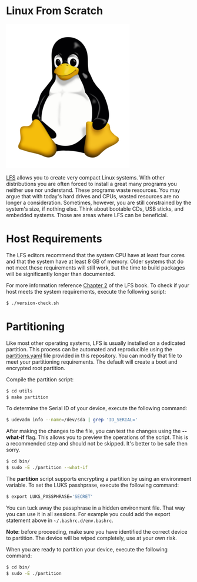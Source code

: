 # Linux From Scratch

![Linux Logo](linux.png)

[LFS](https://www.linuxfromscratch.org) allows you to create very compact Linux systems. With other distributions you are often forced to install a great many programs you neither use nor understand. These programs waste resources. You may argue that with today's hard drives and CPUs, wasted resources are no longer a consideration. Sometimes, however, you are still constrained by the system's size, if nothing else. Think about bootable CDs, USB sticks, and embedded systems. Those are areas where LFS can be beneficial.

# Host Requirements

The LFS editors recommend that the system CPU have at least four cores and that the system have at least 8 GB of memory. Older systems that do not meet these requirements will still work, but the time to build packages will be significantly longer than documented.

For more information reference [Chapter 2](https://tinyurl.com/lfs-ch02) of the LFS book.
To check if your host meets the system requirements, execute the following script:

```sh
$ ./version-check.sh
```

# Partitioning

Like most other operating systems, LFS is usually installed on a dedicated partition. This
process can be automated and reproducible using the [partitions.yaml](./partitions.yaml) file
provided in this repository. You can modify that file to meet your partitioning requirements.
The default will create a boot and encrypted root partition.

Compile the partition script:

```sh
$ cd utils
$ make partition
```

To determine the Serial ID of your device, execute the following command:

```sh
$ udevadm info --name=/dev/sda | grep 'ID_SERIAL='
```

After making the changes to the file, you can test the changes using the **--what-if** flag.
This allows you to preview the operations of the script. This is a recommended step and
should not be skipped. It's better to be safe then sorry.

```sh
$ cd bin/
$ sudo -E ./partition --what-if
```

The **partition** script supports encrypting a partition by using an environment variable.
To set the LUKS passhprase, execute the following command:

```sh
$ export LUKS_PASSPHRASE='SECRET'
```

You can tuck away the passphrase in a hidden environment file. That way you can use it in
all sessions. For example you could add the export statement above in
`~/.bashrc.d/env.bashrc`.

**Note**: before proceeding, make sure you have identified the correct device to partition.
The device will be wiped completely, use at your own risk.

When you are ready to partition your device, execute the following command:

```sh
$ cd bin/
$ sudo -E ./partition
```
